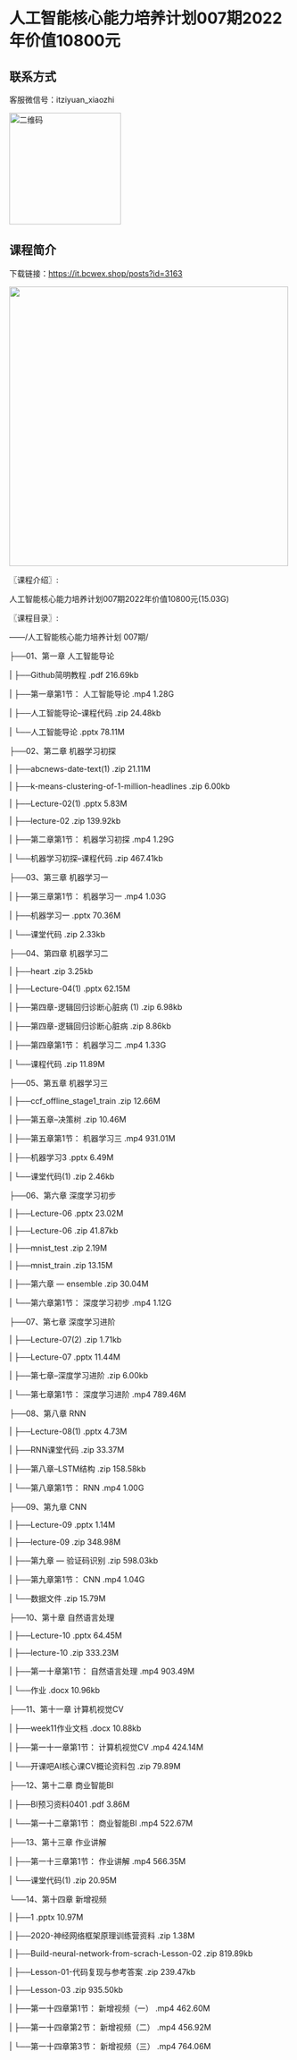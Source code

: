 # 人工智能核心能力培养计划007期2022年价值10800元

## 联系方式

客服微信号：itziyuan_xiaozhi

<img src="https://ziyuanyun.oss-cn-guangzhou.aliyuncs.com/common/20240614073449/666b82192834a.jpg" width="200" height="200" alt="二维码">

## 课程简介

下载链接：https://it.bcwex.shop/posts?id=3163

<img src="https://ziyuanyun.oss-cn-guangzhou.aliyuncs.com/yun/20240515185032/664493783d631.jpg" width="500" alt="">

  〖课程介绍〗:

 人工智能核心能力培养计划007期2022年价值10800元(15.03G)

 〖课程目录〗:

 ——/人工智能核心能力培养计划 007期/

 ├──01、第一章 人工智能导论

 | ├──Github简明教程 .pdf 216.69kb

 | ├──第一章第1节： 人工智能导论 .mp4 1.28G

 | ├──人工智能导论&#8211;课程代码 .zip 24.48kb

 | └──人工智能导论 .pptx 78.11M

 ├──02、第二章 机器学习初探

 | ├──abcnews-date-text(1) .zip 21.11M

 | ├──k-means-clustering-of-1-million-headlines .zip 6.00kb

 | ├──Lecture-02(1) .pptx 5.83M

 | ├──lecture-02 .zip 139.92kb

 | ├──第二章第1节： 机器学习初探 .mp4 1.29G

 | └──机器学习初探&#8211;课程代码 .zip 467.41kb

 ├──03、第三章 机器学习一

 | ├──第三章第1节： 机器学习一 .mp4 1.03G

 | ├──机器学习一 .pptx 70.36M

 | └──课堂代码 .zip 2.33kb

 ├──04、第四章 机器学习二

 | ├──heart .zip 3.25kb

 | ├──Lecture-04(1) .pptx 62.15M

 | ├──第四章-逻辑回归诊断心脏病 (1) .zip 6.98kb

 | ├──第四章-逻辑回归诊断心脏病 .zip 8.86kb

 | ├──第四章第1节： 机器学习二 .mp4 1.33G

 | └──课程代码 .zip 11.89M

 ├──05、第五章 机器学习三

 | ├──ccf_offline_stage1_train .zip 12.66M

 | ├──第五章&#8211;决策树 .zip 10.46M

 | ├──第五章第1节： 机器学习三 .mp4 931.01M

 | ├──机器学习3 .pptx 6.49M

 | └──课堂代码(1) .zip 2.46kb

 ├──06、第六章 深度学习初步

 | ├──Lecture-06 .pptx 23.02M

 | ├──Lecture-06 .zip 41.87kb

 | ├──mnist_test .zip 2.19M

 | ├──mnist_train .zip 13.15M

 | ├──第六章 &#8212; ensemble .zip 30.04M

 | └──第六章第1节： 深度学习初步 .mp4 1.12G

 ├──07、第七章 深度学习进阶

 | ├──Lecture-07(2) .zip 1.71kb

 | ├──Lecture-07 .pptx 11.44M

 | ├──第七章&#8211;深度学习进阶 .zip 6.00kb

 | └──第七章第1节： 深度学习进阶 .mp4 789.46M

 ├──08、第八章 RNN

 | ├──Lecture-08(1) .pptx 4.73M

 | ├──RNN课堂代码 .zip 33.37M

 | ├──第八章&#8211;LSTM结构 .zip 158.58kb

 | └──第八章第1节： RNN .mp4 1.00G

 ├──09、第九章 CNN

 | ├──Lecture-09 .pptx 1.14M

 | ├──lecture-09 .zip 348.98M

 | ├──第九章 &#8212; 验证码识别 .zip 598.03kb

 | ├──第九章第1节： CNN .mp4 1.04G

 | └──数据文件 .zip 15.79M

 ├──10、第十章 自然语言处理

 | ├──Lecture-10 .pptx 64.45M

 | ├──lecture-10 .zip 333.23M

 | ├──第一十章第1节： 自然语言处理 .mp4 903.49M

 | └──作业 .docx 10.96kb

 ├──11、第十一章 计算机视觉CV

 | ├──week11作业文档 .docx 10.88kb

 | ├──第一十一章第1节： 计算机视觉CV .mp4 424.14M

 | └──开课吧AI核心课CV概论资料包 .zip 79.89M

 ├──12、第十二章 商业智能BI

 | ├──BI预习资料0401 .pdf 3.86M

 | └──第一十二章第1节： 商业智能BI .mp4 522.67M

 ├──13、第十三章 作业讲解

 | ├──第一十三章第1节： 作业讲解 .mp4 566.35M

 | └──课堂代码(1) .zip 20.95M

 └──14、第十四章 新增视频

 | ├──1 .pptx 10.97M

 | ├──2020-神经网络框架原理训练营资料 .zip 1.38M

 | ├──Build-neural-network-from-scrach-Lesson-02 .zip 819.89kb

 | ├──Lesson-01-代码复现与参考答案 .zip 239.47kb

 | ├──Lesson-03 .zip 935.50kb

 | ├──第一十四章第1节： 新增视频（一） .mp4 462.60M

 | ├──第一十四章第2节： 新增视频（二） .mp4 456.92M

 | └──第一十四章第3节： 新增视频（三） .mp4 764.06M

  